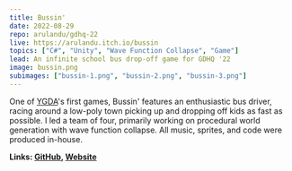 ```yaml
---
title: Bussin'
date: 2022-08-29
repo: arulandu/gdhq-22
live: https://arulandu.itch.io/bussin
topics: ["C#", "Unity", "Wave Function Collapse", "Game"]
lead: An infinite school bus drop-off game for GDHQ '22
image: bussin.png
subimages: ["bussin-1.png", "bussin-2.png", "bussin-3.png"]
---
```


One of [YGDA](https://ygda.org)'s first games, Bussin' features an enthusiastic
bus driver, racing around a low-poly town picking up and dropping off kids as
fast as possible. I led a team of four, primarily working on procedural world
generation with wave function collapse. All music, sprites, and code were
produced in-house.

**Links: [GitHub](https://github.com/arulandu/gdhq-22),
[Website](https://arulandu.itch.io/bussin)**
